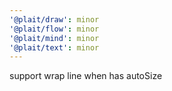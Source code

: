 ```yaml
---
'@plait/draw': minor
'@plait/flow': minor
'@plait/mind': minor
'@plait/text': minor
---
```


support wrap line when has autoSize
